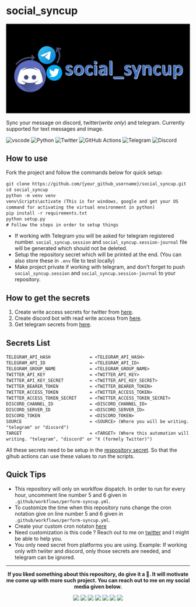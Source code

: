 # social_syncup

![banner](banner.jpg)

Sync your message on discord, twitter(*write only*) and telegram. Currently supported for text messages and image.
<p align="left">
    <img src="https://img.shields.io/badge/Visual_Studio_Code-0078D4?style=for-the-badge&logo=visual%20studio%20code&logoColor=white" alt="vscode">
    <img src="https://img.shields.io/badge/python-3670A0?style=for-the-badge&logo=python&logoColor=ffdd54" alt="Python">
    <img src="https://img.shields.io/badge/Twitter-1DA1F2?style=for-the-badge&logo=twitter&logoColor=white" alt="Twitter">
    <img src="https://img.shields.io/badge/GitHub_Actions-2088FF?style=for-the-badge&logo=github-actions&logoColor=white" alt="GitHub Actions">
    <img src="https://img.shields.io/badge/Telegram-2CA5E0?style=for-the-badge&logo=telegram&logoColor=white" alt="Telegram">
    <img src="https://img.shields.io/badge/Discord-%235865F2.svg?style=for-the-badge&logo=discord&logoColor=white" alt="Discord">
</p>

## How to use
Fork the project and follow the commands below for quick setup:

```
git clone https://github.com/{your_github_username}/social_syncup.git
cd social_syncup
python -m venv venv
venv\Scripts\activate (This is for windows, google and get your OS command for activating the virtual environment in python)
pip install -r requirements.txt
python setup.py
# Follow the steps in order to setup things
```
 - If working with Telegram you will be asked for telegram registered number. `social_syncup.session` and `social_syncup.session-journal` file will be generated which should not be deleted.
 - Setup the repository secret which will be printed at the end. (You can also store these in `.env` file to test locally)
 - Make project private if working with telegram, and don't forget to push `social_syncup.session` and `social_syncup.session-journal` to your repository. 

## How to get the secrets
1. Create write access secrets for twitter from [here](https://developer.twitter.com/).
2. Create discord bot with read write access from [here](https://discord.com/developers/applications).
3. Get telegram secrets from [here](https://my.telegram.org/auth).

## Secrets List

```
TELEGRAM_API_HASH               = <TELEGRAM_API_HASH>
TELEGRAM_API_ID                 = <TELEGRAM_API_ID>
TELEGRAM_GROUP_NAME             = <TELEGRAM_GROUP_NAME>
TWITTER_API_KEY                 = <TWITTER_API_KEY>
TWITTER_API_KEY_SECRET          = <TWITTER_API_KEY_SECRET>
TWITTER_BEARER_TOKEN            = <TWITTER_BEARER_TOKEN>
TWITTER_ACCESS_TOKEN            = <TWITTER_ACCESS_TOKEN>
TWITTER_ACCESS_TOKEN_SECRET     = <TWITTER_ACCESS_TOKEN_SECRET>
DISCORD_CHANNEL_ID              = <DISCORD_CHANNEL_ID>
DISCORD_SERVER_ID               = <DISCORD_SERVER_ID>
DISCORD_TOKEN                   = <DISCORD_TOKEN>
SOURCE                          = <SOURCE> (Where you will be writing. "telegram" or "discord")
TARGET                          = <TARGET> (Where this automation will writing. "telegram", "discord" or "X (formely Twitter)")
```

All these secrets need to be setup in the [respository secret](https://docs.github.com/en/actions/security-for-github-actions/security-guides/using-secrets-in-github-actions). So that the gihub actions can use these values to run the scripts.

## Quick Tips

- This repository will only on worklfow dispatch. In order to run for every hour, uncomment line number 5 and 6 given in `.github/workflows/perform-syncup.yml`.
- To customize the time when this repository runs change the cron notation give on line number 5 and 6 given in `.github/workflows/perform-syncup.yml`.
- Create your custom cron notaton [here](https://crontab.guru)
- Need customization is this code ? Reach out to me on [twitter](https://twitter.com/aps08__) and I might be able to help you.
- You only need secret from platforms you are using. Example: If working only with twiiter and discord, only those secrets are needed, and telegram can be ignored.

-----------------------------------------------------------------------------------------------------------------

<p align="center" style="text"><strong>If you liked something about this repository, do give it a 🌟. It will motivate me come up with more such project. You can reach out to me on my social media given below.</strong></p>
<p align="center">
 <a href="https://twitter.com/aps08__"><img src="https://img.shields.io/badge/Twitter-1DA1F2?style=for-the-badge&logo=twitter&logoColor=white"></a>
 <a href="https://medium.com/@aps08"><img src="https://img.shields.io/badge/Medium-12100E?style=for-the-badge&logo=medium&logoColor=white"></a>
 <a href="https://www.linkedin.com/in/aps08"><img src="https://img.shields.io/badge/LinkedIn-0077B5?style=for-the-badge&logo=linkedin&logoColor=white"></a>
 <a href="https://github.com/aps08"><img src="https://img.shields.io/badge/GitHub-100000?style=for-the-badge&logo=github&logoColor=white"></a>
 <a href="https://www.youtube.com/channel/UC8biJQnoqm1s2FZ8LK90baA"><img src="https://img.shields.io/badge/YouTube-FF0000?style=for-the-badge&logo=youtube&logoColor=white"></a>
 <a href="mailto:anoopprsingh@gmail.com"><img src="https://img.shields.io/badge/Gmail-D14836?style=for-the-badge&logo=gmail&logoColor=white"></a>
 <a href="https://t.me/aps080"><img src="https://img.shields.io/badge/Telegram-2CA5E0?style=for-the-badge&logo=telegram&logoColor=white"></a>
</p>